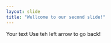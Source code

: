 ```yaml
---
layout: slide
title: "Wellcome to our second slide!"
---
```

Your text
Use teh left arrow to go back!
